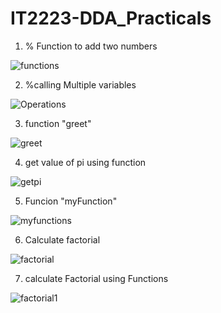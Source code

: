 # IT2223-DDA_Practicals


01. % Function to add two numbers

![functions](https://github.com/user-attachments/assets/13d3695f-6f57-4dda-b129-e9d6e67e94dc)


02. %calling Multiple variables

![Operations](https://github.com/user-attachments/assets/f2ba32c4-5990-407b-ace5-4feb030925d7)


03. function "greet"

![greet](https://github.com/user-attachments/assets/a1b3dc17-2ab3-4640-af12-c5db39b9f852)


04. get value of pi using function

![getpi](https://github.com/user-attachments/assets/849eee80-21d6-4d84-bc79-88062b349e21)


05. Funcion "myFunction"

![myfunctions](https://github.com/user-attachments/assets/943c92b2-e1d8-4088-8409-f8997b363499)


06. Calculate factorial

![factorial](https://github.com/user-attachments/assets/cb6034e1-28f1-4c70-9b53-c8835e57e7af)


07. calculate Factorial using Functions

![factorial1](https://github.com/user-attachments/assets/a3dba18b-60e1-4298-b29b-6deba71b7bec)
